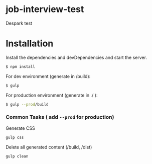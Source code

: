 # job-interview-test
Despark test
# Installation

Install the dependencies and devDependencies and start the server.

```sh
$ npm install
```

For dev environment (generate in /build):

```sh
$ gulp
```

For production environment (generate in ./ ):

```sh
$ gulp --prod/build
```

### Common Tasks ( add `--prod` for production)

Generate CSS

```sh
gulp css
```

Delete all generated content (/build, /dist)

```sh
gulp clean
```
